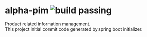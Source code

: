 # alpha-pim ![build passing](https://app.codeship.com/projects/f1c082b0-9dfb-0136-5487-0e55adecc06f/status?branch=master)
Product related information management.<br>
This project initial commit code generated by spring boot initializer.
